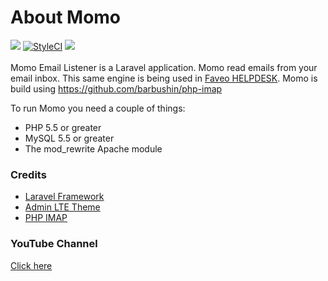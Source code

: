 # About Momo
<a href="https://travis-ci.org/ladybirdweb/momo-email-listener"><img src="https://travis-ci.org/ladybirdweb/momo-email-listener.svg?branch=master"></a>  <a href="https://styleci.io/repos/49883101"><img src="https://styleci.io/repos/49883101/shield" alt="StyleCI"></a> <a href="https://scrutinizer-ci.com/g/ladybirdweb/momo-email-listener/"><img src="https://scrutinizer-ci.com/g/ladybirdweb/momo-email-listener/badges/quality-score.png?b=master"></a>
<br/><br/>
Momo Email Listener is a Laravel application. 
Momo read emails from your email inbox. This same engine is being used in <a href="https://github.com/ladybirdweb/faveo-helpdesk">Faveo HELPDESK</a>. 
Momo is build using https://github.com/barbushin/php-imap

<p>To run Momo you need a couple of things:</p>
<ul>
  <li>PHP 5.5 or greater</li>
  <li>MySQL 5.5 or greater</li>
  <li>The mod_rewrite Apache module</li>
</ul>

<h3><a id="user-content-credits" href="https://github.com/ladybirdweb/faveo-helpdesk#credits" aria-hidden="true"></a>Credits</h3>
<ul>
  <li><a href="https://github.com/laravel/laravel">Laravel Framework</a></li>
  <li><a href="https://github.com/almasaeed2010/AdminLTE">Admin LTE Theme</a></li>
  <li><a href="https://github.com/barbushin/php-imap">PHP IMAP</a></li>
</ul>

<h3>YouTube Channel</h3>
<p><a href="https://www.youtube.com/channel/UC-eqh-h241b1janp6sU7Iiw" target="_blank">Click here</a></p>


